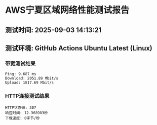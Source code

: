 # AWS宁夏区域网络性能测试报告
## 测试时间: 2025-09-03 14:13:21
## 测试环境: GitHub Actions Ubuntu Latest (Linux)

### 带宽测试结果
```
Ping: 9.687 ms
Download: 2051.89 Mbit/s
Upload: 1817.69 Mbit/s
```

### HTTP连接测试结果
```
HTTP状态码: 307
响应时间: 12.368983秒
下载速度: 0字节/秒
```

